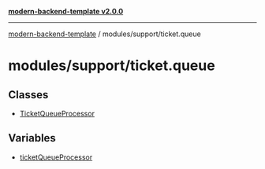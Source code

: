 [**modern-backend-template v2.0.0**](../../../README.md)

***

[modern-backend-template](../../../modules.md) / modules/support/ticket.queue

# modules/support/ticket.queue

## Classes

- [TicketQueueProcessor](classes/TicketQueueProcessor.md)

## Variables

- [ticketQueueProcessor](variables/ticketQueueProcessor.md)
